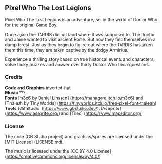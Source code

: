 ## Pixel Who The Lost Legions
Pixel Who The Lost Legions is an adventure, set in the world of Doctor Who for the original Game Boy.

Once again the TARDIS did not land where it was supposed to. The Doctor and Jamie wanted to visit ancient Rome. But now they find themselves in a damp forest. Just as they begin to figure out where the TARDIS has taken them this time, they are taken captive by the dodgy Arminius.

Experience a thrilling story based on true historical events and characters, solve tricky puzzles and answer over thirty Doctor Who trivia questions.


### Credits
**Code and Graphics** inverted-hat<br>
**Music** ???<br>
**Fonts**
[m3x6 by Daniel Linssen]
(https://managore.itch.io/m3x6) and
[Thaleah by Tiny Worlds]
(https://tinyworlds.itch.io/free-pixel-font-thaleah)<br>
**Tools**
[GB Studio]
(https://www.gbstudio.dev/),
[Aseprite]
(https://www.aseprite.org/) and
[Tiled]
(https://www.mapeditor.org/)

### License
The code (GB Studio project) and graphics/sprites are licensed under the
[MIT License]
(LICENSE.md).

The music is licensed under the
[CC BY 4.0 License]
(https://creativecommons.org/licenses/by/4.0/).